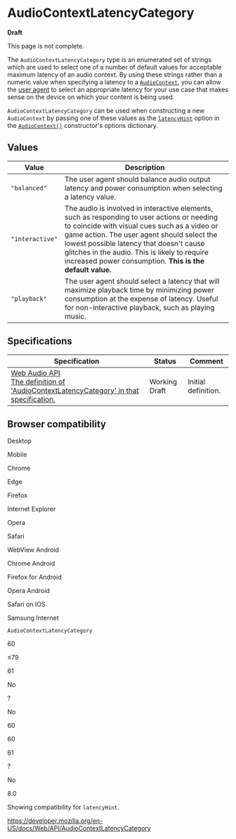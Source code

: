 # AudioContextLatencyCategory

**Draft**

This page is not complete.

The `AudioContextLatencyCategory` type is an enumerated set of strings which are used to select one of a number of default values for acceptable maximum latency of an audio context. By using these strings rather than a numeric value when specifying a latency to a [`AudioContext`](audiocontext), you can allow the [user agent](https://developer.mozilla.org/en-US/docs/Glossary/User_agent) to select an appropriate latency for your use case that makes sense on the device on which your content is being used.

`AudioContextLatencyCategory` can be used when constructing a new `AudioContext` by passing one of these values as the [`latencyHint`](audiocontextoptions/latencyhint) option in the [`AudioContext()`](audiocontext/audiocontext) constructor's options dictionary.

## Values

<table><thead><tr class="header"><th>Value</th><th>Description</th></tr></thead><tbody><tr class="odd"><td><code>"balanced"</code></td><td>The user agent should balance audio output latency and power consumption when selecting a latency value.</td></tr><tr class="even"><td><code>"interactive"</code></td><td>The audio is involved in interactive elements, such as responding to user actions or needing to coincide with visual cues such as a video or game action. The user agent should select the lowest possible latency that doesn't cause glitches in the audio. This is likely to require increased power consumption. <strong>This is the default value.</strong></td></tr><tr class="odd"><td><code>"playback"</code></td><td>The user agent should select a latency that will maximize playback time by minimizing power consumption at the expense of latency. Useful for non-interactive playback, such as playing music.</td></tr></tbody></table>

## Specifications

<table><thead><tr class="header"><th>Specification</th><th>Status</th><th>Comment</th></tr></thead><tbody><tr class="odd"><td><a href="https://webaudio.github.io/web-audio-api/#enumdef-audiocontextlatencycategory">Web Audio API<br />
<span class="small">The definition of 'AudioContextLatencyCategory' in that specification.</span></a></td><td><span class="spec-wd">Working Draft</span></td><td>Initial definition.</td></tr></tbody></table>

## Browser compatibility

Desktop

Mobile

Chrome

Edge

Firefox

Internet Explorer

Opera

Safari

WebView Android

Chrome Android

Firefox for Android

Opera Android

Safari on IOS

Samsung Internet

`AudioContextLatencyCategory`

60

≤79

61

No

?

No

60

60

61

?

No

8.0

Showing compatibility for `latencyHint`.

<a href="https://developer.mozilla.org/en-US/docs/Web/API/AudioContextLatencyCategory" class="_attribution-link">https://developer.mozilla.org/en-US/docs/Web/API/AudioContextLatencyCategory</a>
